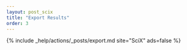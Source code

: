 ```yaml
---
layout: post_scix
title: "Export Results"
order: 3
---
```


{% include _help/actions/_posts/export.md site="SciX" ads=false %}
